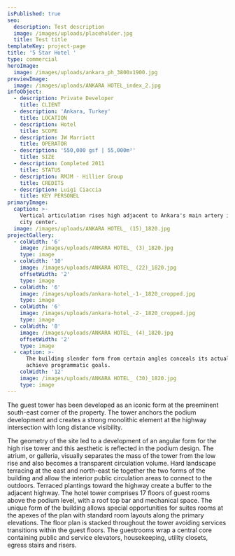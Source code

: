 ```yaml
---
isPublished: true
seo:
  description: Test description
  image: /images/uploads/placeholder.jpg
  title: Test title
templateKey: project-page
title: '5 Star Hotel '
type: commercial
heroImage:
  image: /images/uploads/ankara_ph_3800x1900.jpg
previewImage:
  image: /images/uploads/ANKARA HOTEL_index_2.jpg
infoObject:
  - description: Private Developer
    title: CLIENT
  - description: 'Ankara, Turkey'
    title: LOCATION
  - description: Hotel
    title: SCOPE
  - description: JW Marriott
    title: OPERATOR
  - description: '550,000 gsf | 55,000m²'
    title: SIZE
  - description: Completed 2011
    title: STATUS
  - description: RMJM - Hillier Group
    title: CREDITS
  - description: Luigi Ciaccia
    title: KEY PERSONEL
primaryImage:
  caption: >-
    Vertical articulation rises high adjacent to Ankara's main artery into the
    city center.
  image: /images/uploads/ANKARA HOTEL_ (15)_1820.jpg
projectGallery:
  - colWidth: '6'
    image: /images/uploads/ANKARA HOTEL_ (3)_1820.jpg
    type: image
  - colWidth: '10'
    image: /images/uploads/ANKARA HOTEL_ (22)_1820.jpg
    offsetWidth: '2'
    type: image
  - colWidth: '6'
    image: /images/uploads/ankara-hotel_-1-_1820_cropped.jpg
    type: image
  - colWidth: '6'
    image: /images/uploads/ankara-hotel_-2-_1820_cropped.jpg
    type: image
  - colWidth: '8'
    image: /images/uploads/ANKARA HOTEL_ (4)_1820.jpg
    offsetWidth: '2'
    type: image
  - caption: >-
      The building slender form from certain angles conceals its actual bulk to
      achieve programmatic goals.
    colWidth: '12'
    image: /images/uploads/ANKARA HOTEL_ (30)_1820.jpg
    type: image
---
```

The guest tower has been developed as an iconic form at the preeminent south-east corner of the property. The tower anchors the podium development and creates a strong monolithic element at the highway intersection with long distance visibility.

The geometry of the site led to a development of an angular form for the high rise tower and this aesthetic is reflected in the podium design. The atrium, or galleria, visually separates the mass of the tower from the low rise and also becomes a transparent circulation volume. Hard landscape terracing at the east and north-east tie together the two forms of the building and allow the interior public circulation areas to connect to the outdoors. Terraced plantings toward the highway create a buffer to the adjacent highway. The hotel tower comprises 17 floors of guest rooms above the podium level, with a roof top bar and mechanical space. The unique form of the building allows special opportunities for suites rooms at the apexes of the plan with standard room layouts along the primary elevations. The floor plan is stacked throughout the tower avoiding services transitions within the guest floors. The guestrooms wrap a central core containing public and service elevators, housekeeping, utility closets, egress stairs and risers.
